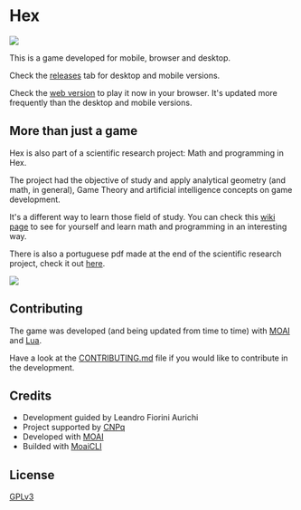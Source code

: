 # Hex

![](wiki/hex.png)

This is a game developed for mobile, browser and desktop.

Check the [releases] tab for desktop and mobile versions.

Check the [web version] to play it now in your browser. It's updated more frequently than the desktop and mobile versions.

## More than just a game

Hex is also part of a scientific research project: Math and programming in Hex.

The project had the objective of study and apply analytical geometry (and math, in general), Game Theory and artificial intelligence concepts on game development.

It's a different way to learn those field of study. You can check this [wiki page][wiki] to see for yourself and learn math and programming in an interesting way.

There is also a portuguese pdf made at the end of the scientific research project, check it out [here][pdf].

![](wiki/screenshot.png)

## Contributing

The game was developed (and being updated from time to time) with [MOAI][moai] and [Lua][lua].

Have a look at the [CONTRIBUTING.md][contributing] file if you would like to contribute in the development.

## Credits

- Development guided by Leandro Fiorini Aurichi
- Project supported by [CNPq][cnpq]
- Developed with [MOAI][moai]
- Builded with [MoaiCLI][moaicli]

## License

[GPLv3][license]

[releases]: https://github.com/luanorlandi/Hex/releases
[web version]: https://luanorlandi.github.io/Hex/
[contributing]: CONTRIBUTING.md
[wiki]: https://github.com/luanorlandi/Hex/wiki
[pdf]: https://github.com/luanorlandi/Hex/blob/master/wiki/Matem%C3%A1tica%20e%20programa%C3%A7%C3%A3o%20em%20Hex.pdf
[moai]: http://moaiforge.com/
[lua]: https://www.lua.org/
[cnpq]: http://cnpq.br/
[moaicli]: http://halfnelson.github.io/moaicli/
[license]: LICENSE
